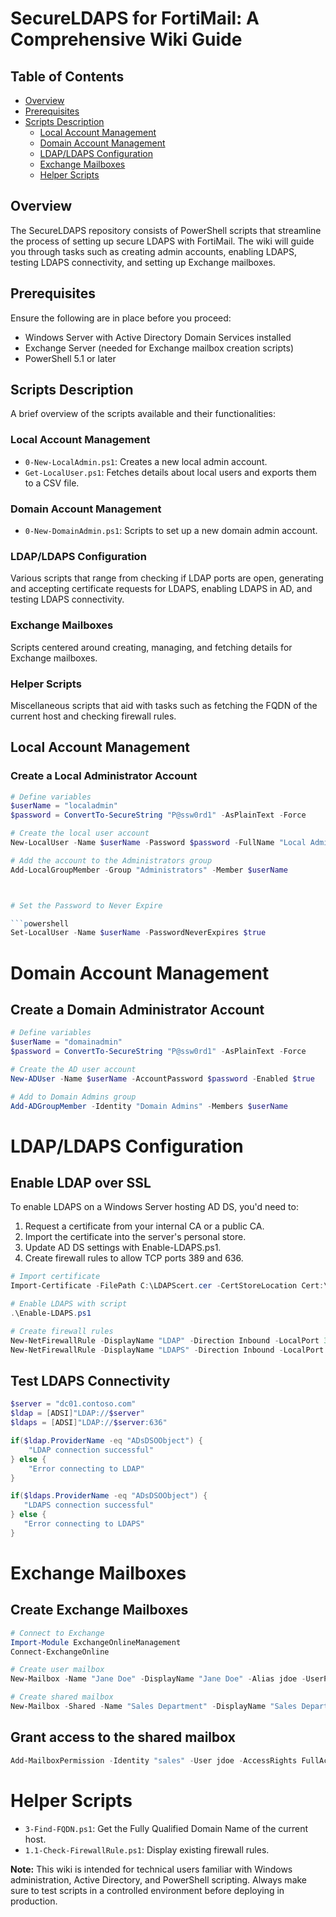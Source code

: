 # SecureLDAPS for FortiMail: A Comprehensive Wiki Guide

## Table of Contents
* [Overview](#overview)
* [Prerequisites](#prerequisites)
* [Scripts Description](#scripts-description)
    - [Local Account Management](#local-account-management)
    - [Domain Account Management](#domain-account-management)
    - [LDAP/LDAPS Configuration](#ldapldaps-configuration)
    - [Exchange Mailboxes](#exchange-mailboxes)
    - [Helper Scripts](#helper-scripts)

## Overview
The SecureLDAPS repository consists of PowerShell scripts that streamline the process of setting up secure LDAPS with FortiMail. The wiki will guide you through tasks such as creating admin accounts, enabling LDAPS, testing LDAPS connectivity, and setting up Exchange mailboxes.

## Prerequisites
Ensure the following are in place before you proceed:
- Windows Server with Active Directory Domain Services installed
- Exchange Server (needed for Exchange mailbox creation scripts)
- PowerShell 5.1 or later

## Scripts Description
A brief overview of the scripts available and their functionalities:

### Local Account Management
* `0-New-LocalAdmin.ps1`: Creates a new local admin account.
* `Get-LocalUser.ps1`: Fetches details about local users and exports them to a CSV file.

### Domain Account Management
* `0-New-DomainAdmin.ps1`: Scripts to set up a new domain admin account.

### LDAP/LDAPS Configuration
Various scripts that range from checking if LDAP ports are open, generating and accepting certificate requests for LDAPS, enabling LDAPS in AD, and testing LDAPS connectivity.

### Exchange Mailboxes
Scripts centered around creating, managing, and fetching details for Exchange mailboxes.

### Helper Scripts
Miscellaneous scripts that aid with tasks such as fetching the FQDN of the current host and checking firewall rules.

## Local Account Management
### Create a Local Administrator Account
```powershell
# Define variables
$userName = "localadmin" 
$password = ConvertTo-SecureString "P@ssw0rd1" -AsPlainText -Force

# Create the local user account
New-LocalUser -Name $userName -Password $password -FullName "Local Admin" -Description "Local Administrator Account"

# Add the account to the Administrators group  
Add-LocalGroupMember -Group "Administrators" -Member $userName



# Set the Password to Never Expire

```powershell
Set-LocalUser -Name $userName -PasswordNeverExpires $true
```

# Domain Account Management

## Create a Domain Administrator Account

```powershell
# Define variables
$userName = "domainadmin"
$password = ConvertTo-SecureString "P@ssw0rd1" -AsPlainText -Force  

# Create the AD user account
New-ADUser -Name $userName -AccountPassword $password -Enabled $true 

# Add to Domain Admins group
Add-ADGroupMember -Identity "Domain Admins" -Members $userName
```

# LDAP/LDAPS Configuration

## Enable LDAP over SSL

To enable LDAPS on a Windows Server hosting AD DS, you'd need to:
1. Request a certificate from your internal CA or a public CA.
2. Import the certificate into the server's personal store.
3. Update AD DS settings with Enable-LDAPS.ps1.
4. Create firewall rules to allow TCP ports 389 and 636.

```powershell
# Import certificate 
Import-Certificate -FilePath C:\LDAPScert.cer -CertStoreLocation Cert:\LocalMachine\My

# Enable LDAPS with script
.\Enable-LDAPS.ps1

# Create firewall rules
New-NetFirewallRule -DisplayName "LDAP" -Direction Inbound -LocalPort 389 -Protocol TCP -Action Allow
New-NetFirewallRule -DisplayName "LDAPS" -Direction Inbound -LocalPort 636 -Protocol TCP -Action Allow
```

## Test LDAPS Connectivity

```powershell
$server = "dc01.contoso.com"
$ldap = [ADSI]"LDAP://$server" 
$ldaps = [ADSI]"LDAP://$server:636"

if($ldap.ProviderName -eq "ADsDSOObject") {
    "LDAP connection successful"
} else {
    "Error connecting to LDAP" 
}

if($ldaps.ProviderName -eq "ADsDSOObject") {
   "LDAPS connection successful"
} else {
   "Error connecting to LDAPS"
}
```

# Exchange Mailboxes

## Create Exchange Mailboxes

```powershell
# Connect to Exchange 
Import-Module ExchangeOnlineManagement
Connect-ExchangeOnline

# Create user mailbox
New-Mailbox -Name "Jane Doe" -DisplayName "Jane Doe" -Alias jdoe -UserPrincipalName jdoe@contoso.com -Database "Mailbox Database"

# Create shared mailbox
New-Mailbox -Shared -Name "Sales Department" -DisplayName "Sales Department" -Alias sales -UserPrincipalName sales@contoso.com
```

## Grant access to the shared mailbox

```powershell
Add-MailboxPermission -Identity "sales" -User jdoe -AccessRights FullAccess -InheritanceType All
```

# Helper Scripts

- `3-Find-FQDN.ps1`: Get the Fully Qualified Domain Name of the current host.
- `1.1-Check-FirewallRule.ps1`: Display existing firewall rules.

**Note:** This wiki is intended for technical users familiar with Windows administration, Active Directory, and PowerShell scripting. Always make sure to test scripts in a controlled environment before deploying in production.
